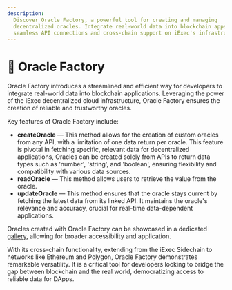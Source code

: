 ```yaml
---
description:
  Discover Oracle Factory, a powerful tool for creating and managing
  decentralized oracles. Integrate real-world data into blockchain apps with
  seamless API connections and cross-chain support on iExec's infrastructure.
---
```


# 🧙 Oracle Factory

Oracle Factory introduces a streamlined and efficient way for developers to
integrate real-world data into blockchain applications. Leveraging the power of
the iExec decentralized cloud infrastructure, Oracle Factory ensures the
creation of reliable and trustworthy oracles.

Key features of Oracle Factory include:

- **createOracle** — This method allows for the creation of custom oracles from
  any API, with a limitation of one data return per oracle. This feature is
  pivotal in fetching specific, relevant data for decentralized applications,
  Oracles can be created solely from APIs to return data types such as 'number',
  'string', and 'boolean', ensuring flexibility and compatibility with various
  data sources.
- **readOracle** — This method allows users to retrieve the value from the
  oracle.
- **updateOracle** — This method ensures that the oracle stays current by
  fetching the latest data from its linked API. It maintains the oracle's
  relevance and accuracy, crucial for real-time data-dependent applications.

Oracles created with Oracle Factory can be showcased in a dedicated
[gallery](https://oracle-factory.iex.ec/gallery), allowing for broader
accessibility and application.

With its cross-chain functionality, extending from the iExec Sidechain to
networks like Ethereum and Polygon, Oracle Factory demonstrates remarkable
versatility. It is a critical tool for developers looking to bridge the gap
between blockchain and the real world, democratizing access to reliable data for
DApps.
